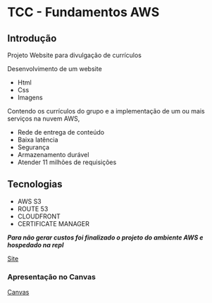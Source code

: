 # TCC - Fundamentos AWS

## Introdução

Projeto Website para divulgação de currículos

Desenvolvimento de um website

- Html
- Css
- Imagens

Contendo os currículos do grupo e a implementação de um ou mais serviços na nuvem AWS, 

- Rede de entrega de conteúdo
- Baixa latência
- Segurança
- Armazenamento durável
- Atender 11 milhões de requisições

## Tecnologias

- AWS S3
- ROUTE 53
- CLOUDFRONT
- CERTIFICATE MANAGER

***Para não gerar custos foi finalizado o projeto do ambiente AWS e hospedado na repl*** 

[Site](http://curriculos.nayaraoliveira.repl.co/) 

### Apresentação no Canvas
[Canvas](http://curriculos.nayaraoliveira.repl.co/](https://www.canva.com/design/DAFpIT8s5PI/O14hoBOBh8InA-6StxoACg/view?utm_content=DAFpIT8s5PI&utm_campaign=designshare&utm_medium=link&utm_source=publishsharelink)https://www.canva.com/design/DAFpIT8s5PI/O14hoBOBh8InA-6StxoACg/view?utm_content=DAFpIT8s5PI&utm_campaign=designshare&utm_medium=link&utm_source=publishsharelink) 

